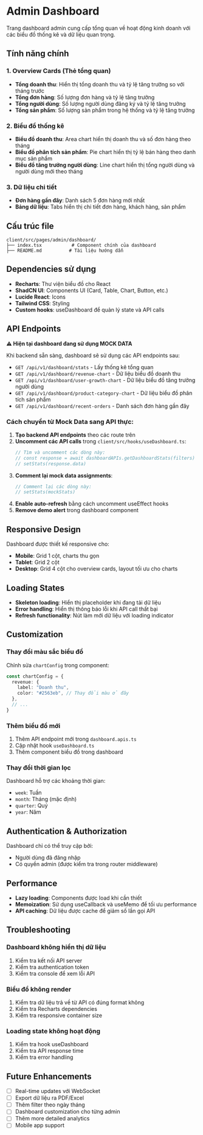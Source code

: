 # Admin Dashboard

Trang dashboard admin cung cấp tổng quan về hoạt động kinh doanh với các biểu đồ thống kê và dữ liệu quan trọng.

## Tính năng chính

### 1. Overview Cards (Thẻ tổng quan)
- **Tổng doanh thu**: Hiển thị tổng doanh thu và tỷ lệ tăng trưởng so với tháng trước
- **Tổng đơn hàng**: Số lượng đơn hàng và tỷ lệ tăng trưởng
- **Tổng người dùng**: Số lượng người dùng đăng ký và tỷ lệ tăng trưởng
- **Tổng sản phẩm**: Số lượng sản phẩm trong hệ thống và tỷ lệ tăng trưởng

### 2. Biểu đồ thống kê
- **Biểu đồ doanh thu**: Area chart hiển thị doanh thu và số đơn hàng theo tháng
- **Biểu đồ phân tích sản phẩm**: Pie chart hiển thị tỷ lệ bán hàng theo danh mục sản phẩm
- **Biểu đồ tăng trưởng người dùng**: Line chart hiển thị tổng người dùng và người dùng mới theo tháng

### 3. Dữ liệu chi tiết
- **Đơn hàng gần đây**: Danh sách 5 đơn hàng mới nhất
- **Bảng dữ liệu**: Tabs hiển thị chi tiết đơn hàng, khách hàng, sản phẩm

## Cấu trúc file

```
client/src/pages/admin/dashboard/
├── index.tsx           # Component chính của dashboard
├── README.md          # Tài liệu hướng dẫn
```

## Dependencies sử dụng

- **Recharts**: Thư viện biểu đồ cho React
- **ShadCN UI**: Components UI (Card, Table, Chart, Button, etc.)
- **Lucide React**: Icons
- **Tailwind CSS**: Styling
- **Custom hooks**: useDashboard để quản lý state và API calls

## API Endpoints

**⚠️ Hiện tại dashboard đang sử dụng MOCK DATA**

Khi backend sẵn sàng, dashboard sẽ sử dụng các API endpoints sau:

- `GET /api/v1/dashboard/stats` - Lấy thống kê tổng quan
- `GET /api/v1/dashboard/revenue-chart` - Dữ liệu biểu đồ doanh thu
- `GET /api/v1/dashboard/user-growth-chart` - Dữ liệu biểu đồ tăng trưởng người dùng
- `GET /api/v1/dashboard/product-category-chart` - Dữ liệu biểu đồ phân tích sản phẩm
- `GET /api/v1/dashboard/recent-orders` - Danh sách đơn hàng gần đây

### Cách chuyển từ Mock Data sang API thực:

1. **Tạo backend API endpoints** theo các route trên
2. **Uncomment các API calls** trong `client/src/hooks/useDashboard.ts`:
   ```typescript
   // Tìm và uncomment các dòng này:
   // const response = await dashboardAPIs.getDashboardStats(filters)
   // setStats(response.data)
   ```
3. **Comment lại mock data assignments**:
   ```typescript
   // Comment lại các dòng này:
   // setStats(mockStats)
   ```
4. **Enable auto-refresh** bằng cách uncomment useEffect hooks
5. **Remove demo alert** trong dashboard component

## Responsive Design

Dashboard được thiết kế responsive cho:
- **Mobile**: Grid 1 cột, charts thu gọn
- **Tablet**: Grid 2 cột
- **Desktop**: Grid 4 cột cho overview cards, layout tối ưu cho charts

## Loading States

- **Skeleton loading**: Hiển thị placeholder khi đang tải dữ liệu
- **Error handling**: Hiển thị thông báo lỗi khi API call thất bại
- **Refresh functionality**: Nút làm mới dữ liệu với loading indicator

## Customization

### Thay đổi màu sắc biểu đồ
Chỉnh sửa `chartConfig` trong component:

```typescript
const chartConfig = {
  revenue: {
    label: "Doanh thu",
    color: "#2563eb", // Thay đổi màu ở đây
  },
  // ...
}
```

### Thêm biểu đồ mới
1. Thêm API endpoint mới trong `dashboard.apis.ts`
2. Cập nhật hook `useDashboard.ts`
3. Thêm component biểu đồ trong dashboard

### Thay đổi thời gian lọc
Dashboard hỗ trợ các khoảng thời gian:
- `week`: Tuần
- `month`: Tháng (mặc định)
- `quarter`: Quý
- `year`: Năm

## Authentication & Authorization

Dashboard chỉ có thể truy cập bởi:
- Người dùng đã đăng nhập
- Có quyền admin (được kiểm tra trong router middleware)

## Performance

- **Lazy loading**: Components được load khi cần thiết
- **Memoization**: Sử dụng useCallback và useMemo để tối ưu performance
- **API caching**: Dữ liệu được cache để giảm số lần gọi API

## Troubleshooting

### Dashboard không hiển thị dữ liệu
1. Kiểm tra kết nối API server
2. Kiểm tra authentication token
3. Kiểm tra console để xem lỗi API

### Biểu đồ không render
1. Kiểm tra dữ liệu trả về từ API có đúng format không
2. Kiểm tra Recharts dependencies
3. Kiểm tra responsive container size

### Loading state không hoạt động
1. Kiểm tra hook useDashboard
2. Kiểm tra API response time
3. Kiểm tra error handling

## Future Enhancements

- [ ] Real-time updates với WebSocket
- [ ] Export dữ liệu ra PDF/Excel
- [ ] Thêm filter theo ngày tháng
- [ ] Dashboard customization cho từng admin
- [ ] Thêm more detailed analytics
- [ ] Mobile app support
